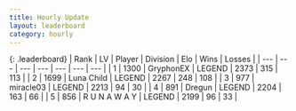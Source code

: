```yaml
---
title: Hourly Update
layout: leaderboard
category: hourly
---
```


{: .leaderboard}
| Rank | LV | Player | Division | Elo | Wins | Losses |
| --- | --- | --- | --- | --- | --- | --- |
| <span data-change="0">1</span> | 1300 | <span title="ID: 315148">GryphonEX</span> | LEGEND | <span data-change="7">2373</span> | <span data-change="1">315</span> | <span data-change="0">113</span> |
| <span data-change="0">2</span> | 1699 | <span title="ID: 164871">Luna Child</span> | LEGEND | <span data-change="5">2267</span> | <span data-change="3">248</span> | <span data-change="1">108</span> |
| <span data-change="0">3</span> | 977 | <span title="ID: 416373">miracle03</span> | LEGEND | <span data-change="0">2213</span> | <span data-change="0">94</span> | <span data-change="0">30</span> |
| <span data-change="0">4</span> | 891 | <span title="ID: 337810">Dregun</span> | LEGEND | <span data-change="0">2204</span> | <span data-change="0">163</span> | <span data-change="0">66</span> |
| <span data-change="0">5</span> | 856 | <span title="ID: 66144">R U N A W A Y</span> | LEGEND | <span data-change="0">2199</span> | <span data-change="0">96</span> | <span data-change="0">33</span> |